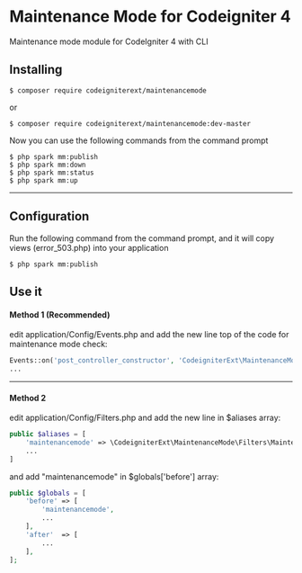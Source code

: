 # Maintenance Mode for Codeigniter 4

Maintenance mode module for CodeIgniter 4 with CLI

## Installing

```shell
$ composer require codeigniterext/maintenancemode
```

or 

```shell
$ composer require codeigniterext/maintenancemode:dev-master
```

Now you can use the following commands from the command prompt
```shell
$ php spark mm:publish
$ php spark mm:down
$ php spark mm:status
$ php spark mm:up
```
---

## Configuration
Run the following command from the command prompt, and it will copy views (error_503.php)  into your application
```shell
$ php spark mm:publish
```

## Use it

#### Method 1 (Recommended)

edit application/Config/Events.php and
add the new line top of the code for maintenance mode check:

```php
Events::on('post_controller_constructor', 'CodeigniterExt\MaintenanceMode\Controllers\MaintenanceMode::check');
...
```

---

#### Method 2

edit application/Config/Filters.php and
add the new line in $aliases array:

```php
public $aliases = [
    'maintenancemode' => \CodeigniterExt\MaintenanceMode\Filters\MaintenanceMode::class,
    ...
]
```
and add "maintenancemode" in $globals['before'] array:
```php
public $globals = [
    'before' => [
        'maintenancemode',
        ...
    ],
    'after'  => [
        ...
    ],
];
```
